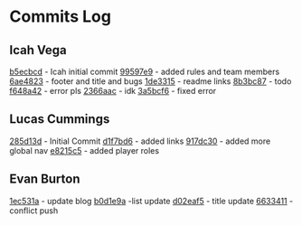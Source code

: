 # Commits Log

## Icah Vega

[b5ecbcd](https://github.com/Icahpv/cpnt201-a4/commit/b5ecbcd273c8620757a983b8cbc05c63c6da502a) - Icah initial commit
[99597e9](https://github.com/Icahpv/cpnt201-a4/commit/99597e9a25e5a1b465f9071b2d8a821fb94ad868) - added rules and team members
[6ae4823](https://github.com/Icahpv/cpnt201-a4/commit/6ae482374266f1018fbdb496cdd8f329e8afd419) - footer and title and bugs 
[1de3315](https://github.com/Icahpv/cpnt201-a4/commit/1de3315f0a9fe96fdd4655fc823c133a8336854d) - readme links 
[8b3bc87](https://github.com/Icahpv/cpnt201-a4/commit/8b3bc87d03358bf4af183a86e9bfdd9270c8ac8c) - todo
[f648a42](https://github.com/Icahpv/cpnt201-a4/commit/f648a429abcfa8c24889ced5c56a4a63ff6e13c2) - error pls 
[2366aac](https://github.com/Icahpv/cpnt201-a4/commit/2366aac48a08628dd604502d94625fd63e60a62b) - idk
[3a5bcf6](https://github.com/Icahpv/cpnt201-a4/commit/3a5bcf6606abcce3e69c47abafc48596cb196fce) - fixed error

## Lucas Cummings
[285d13d](https://github.com/Icahpv/cpnt201-a4/commit/285d13d5cd2d6b05d90d9f865bfb9a3a08eaf339) - Initial Commit
[d1f7bd6](https://github.com/Icahpv/cpnt201-a4/commit/d1f7bd67a3d71d99a217bb1dd8d5df34fe327712) - added links
[917dc30](https://github.com/Icahpv/cpnt201-a4/commit/917dc30eabc73026e454c3b819fe5dd44452e977) - added more global nav
[e8215c5](https://github.com/Icahpv/cpnt201-a4/commit/e8215c50ca1c6bb75838d5cbe7dfdb1b449b52a3) - added player roles
## Evan Burton

[1ec531a](https://github.com/Icahpv/cpnt201-a4/commit/1ec531a50bc8fd1f4c79d79b239950ac6520b286) - update blog
[b0d1e9a](https://github.com/Icahpv/cpnt201-a4/commit/b0d1e9a3b038e75ec54515c6329948998d645238) -list update
[d02eaf5](https://github.com/Icahpv/cpnt201-a4/commit/d02eaf5e4eb5d41489d052caa20e4f259ac2cc08) - title update
[6633411](https://github.com/Icahpv/cpnt201-a4/commit/663341118b1dc08825890d6a947930c01f48d7a4) - conflict push
